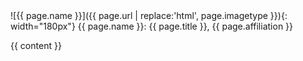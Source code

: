 <div class="instructor" markdown="block">
![{{ page.name }}]({{ page.url | replace:'html', page.imagetype }}){: width="180px"}
{{ page.name }}: {{ page.title }}, {{ page.affiliation }}

{{ content }}
</div>
